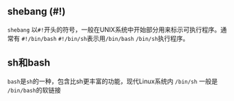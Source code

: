 ## shebang (#!)
`shebang` 以`#!`开头的符号，一般在UNIX系统中开始部分用来标示可执行程序。通常有 `#!/bin/bash` `#!/bin/sh`表示用`/bin/bash` `/bin/sh`执行程序。

## sh和bash
`bash`是`sh`的一种，包含比sh更丰富的功能，现代Linux系统内 `/bin/sh` 一般是 `/bin/bash`的软链接